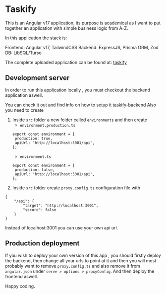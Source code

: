 # Taskify

This is an Angular v17 application, its purpose is academical as I want to put together an application with simple business logic from A-Z.

In this application the stack is:

Frontend: Angular v17, TailwindCSS
Backend: ExpressJS, Prisma ORM, Zod
DB: LibSQL/Turso

The complete uploaded application can be found at: [taskify](www.google.com)

## Development server

In order to run this application locally , you must checkout the backend application aswell.

You can check it out and find info on how to setup it [taskify-backend](https://github.com/kzisopoulos/taskify-backend)
Also you need to create

1. Inside `src` folder a new folder called `environments` and then create
   - `environment.production.ts`
   ```
   export const environment = {
   	production: true,
   	apiUrl: 'http://localhost:3001/api',
   };
   ```
   - `environment.ts`
   ```
   export const environment = {
   	production: false,
   	apiUrl: 'http://localhost:3001/api',
   };
   ```
2. Inside `src` folder create `proxy.config.ts` configuration file with

```
{
	"/api": {
		"target": "http://localhost:3001",
		"secure": false
	}
}
```

Instead of localhost:3001 you can use your own api url.

## Production deployment

If you wish to deploy your own version of this app , you should firstly deploy the backend, then change all your urls to point at it and then you will most probably want to remove `proxy.config.ts` and also remove it from `angular.json` under `serve > options > proxyConfig`.
And then deploy the frontend aswell.

Happy coding.

